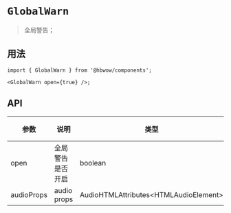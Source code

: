 # `GlobalWarn`

> 全局警告；

## 用法

```tsx
import { GlobalWarn } from '@hbwow/components';

<GlobalWarn open={true} />;
```

## API

| 参数       | 说明             | 类型                                    | 默认值 | 版本 |
| ---------- | ---------------- | --------------------------------------- | ------ | ---- |
| open       | 全局警告是否开启 | boolean                                 | false  |
| audioProps | audio props      | AudioHTMLAttributes\<HTMLAudioElement\> | {}     |
